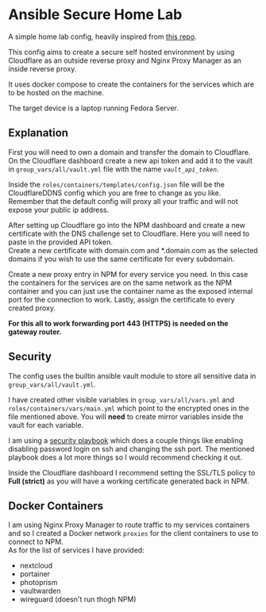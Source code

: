 # Ansible Secure Home Lab
A simple home lab config, heavily inspired from [this repo](https://github.com/notthebee/infra).

This config aims to create a secure self hosted environment by using Cloudflare as an outside reverse proxy and Nginx Proxy Manager as an inside reverse proxy.
   
It uses docker compose to create the containers for the services which are to be hosted on the machine.  
  
The target device is a laptop running Fedora Server.  
  

## Explanation
First you will need to own a domain and transfer the domain to Cloudflare.  
On the Cloudflare dashboard create a new api token and add it to the vault in `group_vars/all/vault.yml` file with the name *`vault_api_token`*.   
  
Inside the `roles/containers/templates/config.json` file will be the CloudflareDDNS config which you are free to change as you like. Remember that the default config will proxy all your traffic and will not expose your public ip address.  
  
After setting up Cloudflare go into the NPM dashboard and create a new certificate with the DNS challenge set to Cloudflare. Here you will need to paste in the provided API token.  
Create a new certificate with domain.com and *.domain.com as the selected domains if you wish to use the same certificate for every subdomain.  

Create a new proxy entry in NPM for every service you need. In this case the containers for the services are on the same network as the NPM container and you can just use the container name as the exposed internal port for the connection to work. Lastly, assign the certificate to every created proxy.  

**For this all to work forwarding port 443 (HTTPS) is needed on the gateway router.**
  

  
## Security

The config uses the builtin ansible vault module to store all sensitive data in `group_vars/all/vault.yml`.  
  
I have created other visible variables in `group_vars/all/vars.yml` and `roles/containers/vars/main.yml` which point to the encrypted ones in the file mentioned above. You will **need** to create mirror variables inside the vault for each variable.  
  
I am using a [security playbook](https://github.com/geerlingguy/ansible-role-security) which does a couple things like enabling disabling password login on ssh and changing the ssh port. The mentioned playbook does a lot more things so I would recommend checking it out.  
  
Inside the Cloudflare dashboard I recommend setting the SSL/TLS policy to **Full (strict)** as you will have a working certificate generated back in NPM.

## Docker Containers

I am using Nginx Proxy Manager to route traffic to my services containers and so I created a Docker network `proxies` for the client containers to use to connect to NPM.   
As for the list of services I have provided: 
  - nextcloud
  - portainer
  - photoprism
  - vaultwarden
  - wireguard (doesn't run thogh NPM) 
